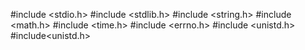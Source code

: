 #include <stdio.h>
#include <stdlib.h>
#include <string.h>
#include <math.h>
#include <time.h>
#include <errno.h>
#include <unistd.h>
#include<unistd.h>

